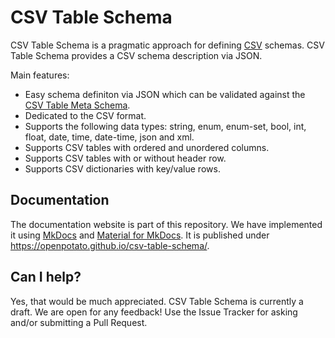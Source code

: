 # CSV Table Schema

CSV Table Schema is a pragmatic approach for defining [CSV](https://datatracker.ietf.org/doc/html/rfc4180) schemas. CSV Table Schema provides a CSV schema description via JSON.

Main features:

+ Easy schema definiton via JSON which can be validated against the [CSV Table Meta Schema](https://github.com/openpotato/csv-table-schema/blob/main/spec/csv-table-schema.json).
+ Dedicated to the CSV format.
+ Supports the following data types: string, enum, enum-set, bool, int, float, date, time, date-time, json and xml.
+ Supports CSV tables with ordered and unordered columns.
+ Supports CSV tables with or without header row.
+ Supports CSV dictionaries with key/value rows.

## Documentation

The documentation website is part of this repository. We have implemented 
it using [MkDocs](https://www.mkdocs.org) and [Material for MkDocs](https://squidfunk.github.io/mkdocs-material). It is published under https://openpotato.github.io/csv-table-schema/.

## Can I help?

Yes, that would be much appreciated. CSV Table Schema is currently a draft. We are open for any feedback! Use the Issue Tracker for asking and/or submitting a Pull Request.
